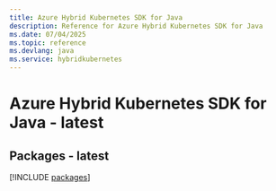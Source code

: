 ```yaml
---
title: Azure Hybrid Kubernetes SDK for Java
description: Reference for Azure Hybrid Kubernetes SDK for Java
ms.date: 07/04/2025
ms.topic: reference
ms.devlang: java
ms.service: hybridkubernetes
---
```

# Azure Hybrid Kubernetes SDK for Java - latest
## Packages - latest
[!INCLUDE [packages](hybrid-kubernetes-index.md)]